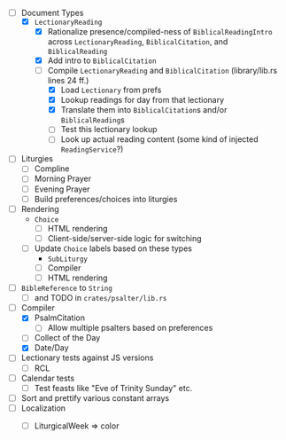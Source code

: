 - [ ] Document Types
  - [x] `LectionaryReading`
    - [x] Rationalize presence/compiled-ness of `BiblicalReadingIntro` across `LectionaryReading`, `BiblicalCitation`, and `BiblicalReading`
    - [x] Add intro to `BiblicalCitation`
    - [ ] Compile `LectionaryReading` and `BiblicalCitation` (library/lib.rs lines 24 ff.)
      - [x] Load `Lectionary` from prefs
      - [x] Lookup readings for day from that lectionary
      - [x] Translate them into `BiblicalCitation`s and/or `BiblicalReading`s
      - [ ] Test this lectionary lookup
      - [ ] Look up actual reading content (some kind of injected `ReadingService`?)
- [ ] Liturgies
  - [ ] Compline
  - [ ] Morning Prayer
  - [ ] Evening Prayer
  - [ ] Build preferences/choices into liturgies
- [ ] Rendering
  - `Choice`
    - [ ] HTML rendering
    - [ ] Client-side/server-side logic for switching
  - [ ] Update `Choice` labels based on these types
    - `SubLiturgy`
    - [ ] Compiler
    - [ ] HTML rendering
- [ ] `BibleReference` to `String`
  - [ ] and TODO in `crates/psalter/lib.rs`
- [ ] Compiler
  - [x] PsalmCitation
    - [ ] Allow multiple psalters based on preferences
  - [ ] Collect of the Day
  - [x] Date/Day
- [ ] Lectionary tests against JS versions
  - [ ] RCL
- [ ] Calendar tests
  - [ ] Test feasts like "Eve of Trinity Sunday" etc.
- [ ] Sort and prettify various constant arrays
- [ ] Localization
  - [ ] LiturgicalWeek => color


